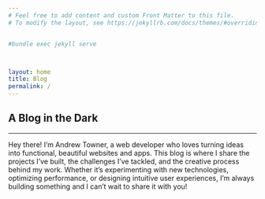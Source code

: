 ```yaml
---
# Feel free to add content and custom Front Matter to this file.
# To modify the layout, see https://jekyllrb.com/docs/themes/#overriding-theme-defaults


#bundle exec jekyll serve



layout: home
title: Blog
permalink: /
---
```



## **A Blog in the Dark**
---

Hey there! I’m Andrew Towner, a web developer who loves turning ideas into functional, beautiful websites and apps. This blog is where I share the projects I’ve built, the challenges I’ve tackled, and the creative process behind my work. Whether it’s experimenting with new technologies, optimizing performance, or designing intuitive user experiences, I’m always building something and I can’t wait to share it with you!
<br />
<br />